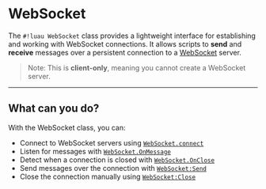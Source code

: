 # WebSocket

The `#!luau WebSocket` class provides a lightweight interface for establishing and working with WebSocket connections. It allows scripts to **send** and **receive** messages over a persistent connection to a [WebSocket](https://en.wikipedia.org/wiki/WebSocket) server.

> Note: This is **client-only**, meaning you cannot create a WebSocket server.

---

## What can you do?

With the WebSocket class, you can:

- Connect to WebSocket servers using [`WebSocket.connect`](./connect.md)
- Listen for messages with [`WebSocket.OnMessage`](./OnMessage.md)
- Detect when a connection is closed with [`WebSocket.OnClose`](./OnClose.md)
- Send messages over the connection with [`WebSocket:Send`](./Send.md)
- Close the connection manually using [`WebSocket:Close`](./Close.md)

